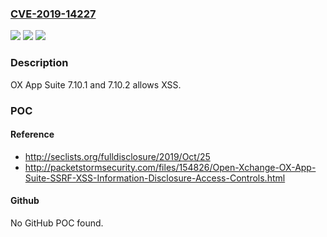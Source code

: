 ### [CVE-2019-14227](https://cve.mitre.org/cgi-bin/cvename.cgi?name=CVE-2019-14227)
![](https://img.shields.io/static/v1?label=Product&message=n%2Fa&color=blue)
![](https://img.shields.io/static/v1?label=Version&message=n%2Fa&color=blue)
![](https://img.shields.io/static/v1?label=Vulnerability&message=n%2Fa&color=brighgreen)

### Description

OX App Suite 7.10.1 and 7.10.2 allows XSS.

### POC

#### Reference
- http://seclists.org/fulldisclosure/2019/Oct/25
- http://packetstormsecurity.com/files/154826/Open-Xchange-OX-App-Suite-SSRF-XSS-Information-Disclosure-Access-Controls.html

#### Github
No GitHub POC found.

